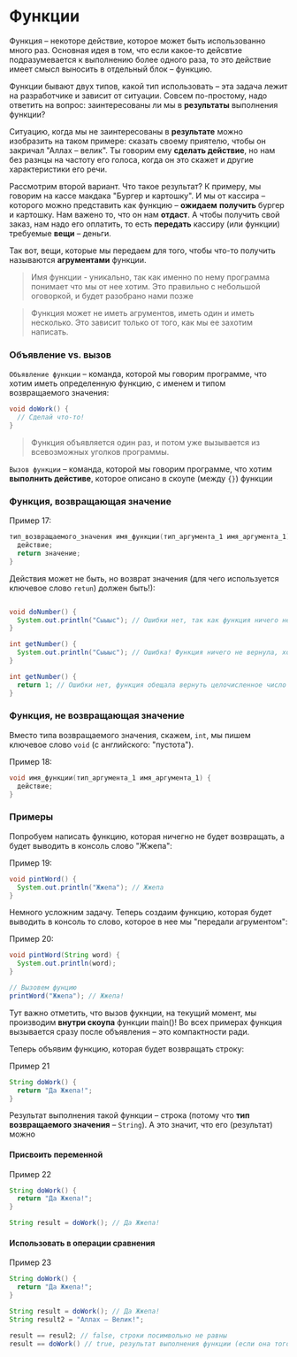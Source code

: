 # Функции

Функция – некоторе действие, которое может быть использованно много раз. Основная идея в том, что если какое-то дейсвтие подразумевается к выполнению более одного раза, то это действие имеет смысл выносить в отдельный блок – функцию.

Функции бывают двух типов, какой тип использовать – эта задача лежит на разработчике и зависит от ситуации. Совсем по-простому, надо ответить на вопрос: заинтересованы ли мы в **результаты** выполнения функции?

Ситуацию, когда мы не заинтересованы в **результате** можно изобразить на таком примере: сказать своему приятелю, чтобы он закричал "Аллах – велик". Ты говорим ему **сделать действие**, но нам без разнцы на частоту его голоса, когда он это скажет и другие характеристики его речи.

Рассмотрим второй вариант. Что такое результат? К примеру, мы говорим на кассе макдака "Бургер и картошку". И мы от кассира – которого можно представить как функцию – **ожидаем** **получить** бургер и картошку. Нам важено то, что он нам **отдаст**. А чтобы получить свой заказ, нам надо его оплатить, то есть **передать** кассиру (или функции) требуемые **вещи** – деньги.

Так вот, вещи, которые мы передаем для того, чтобы что-то получить называются **агрументами** функции.

>Имя функции - уникально, так как именно по нему программа понимает что мы от нее хотим. Это правильно с небольшой оговоркой, и будет разобрано нами позже

>Функция может не иметь агрументов, иметь один и иметь несколько. Это зависит только от того, как мы ее захотим написать.

### Объявление vs. вызов

`Объявление функции` – команда, которой мы говорим программе, что хотим иметь определенную функцию, с именем и типом возвращаемого значения:

```java
void doWork() {
  // Сделай что-то!
}
```
>Функция объявляется один раз, и потом уже вызывается из всевозможных уголков программы.

`Вызов функции` – команда, которой мы говорим программе, что хотим **выполнить дейстиве**, которое описано в скоупе (между `{}`) функции

### Функция, возвращающая значение

Пример 17:
```java
тип_возвращаемого_значения имя_функции(тип_аргумента_1 имя_аргумента_1) {
  действие;
  return значение;
}
```

Действия может не быть, но возврат значения (для чего используется ключевое слово `retun`) должен быть!):

```java

void doNumber() {
  System.out.println("Сыыыс"); // Ошибки нет, так как функция ничего не возвращает
}

int getNumber() {
  System.out.println("Сыыыс"); // Ошибка! Функция ничего не вернула, хотя обещала (указав тип возвращаемого значения отличным от void)
}

int getNumber() {
  return 1; // Ошибки нет, функция обещала вернуть целочисленное число – это и сделала.
}
```

### Функция, не возвращающая значение

Вместо типа возвращаемого значения, скажем, `int`, мы пишем ключевое слово `void` (с английского: "пустота").

Пример 18:
```java
void имя_функции(тип_аргумента_1 имя_аргумента_1) {
  действие;
}
```

### Примеры

Попробуем написать функцию, которая ничегно не будет возвращать, а будет выводить в консоль слово "Жжепа":

Пример 19:
```java
void pintWord() {
  System.out.println("Жжепа"); // Жжепа
}
```

Немного усложним задачу. Теперь создаим функцию, которая будет выводить в консоль то слово, которое в нее мы "передали агрументом":

Пример 20:
```java
void pintWord(String word) {
  System.out.println(word);
}

// Вызовем фунцию
printWord("Жжепа"); // Жжепа!
```

Тут важно отметить, что вызов фукнции, на текущий момент, мы производим **внутри скоупа** функции main()! Во всех примерах функция вызывается сразу после объявления – это компактности ради.


Теперь объявим функцию, которая будет возвращать строку:

Пример 21
```java
String doWork() {
  return "Да Жжепа!";
}
```

Результат выполнения такой функции – строка (потому что **тип возвращаемого значения** – `String`). А это значит, что его (результат) можно 

#### Присвоить переменной

Пример 22
```java
String doWork() {
  return "Да Жжепа!";
}

String result = doWork(); // Да Жжепа!
```
#### Использовать в операции сравнения

Пример 23
```java
String doWork() {
  return "Да Жжепа!";
}

String result = doWork(); // Да Жжепа!
String result2 = "Аллах – Велик!";

result == resul2; // false, строки посимвольно не равны
result == doWork() // true, результат выполнения функции (если она того же типа, что и переменная) можно сравнивать со здачением переменной
```


